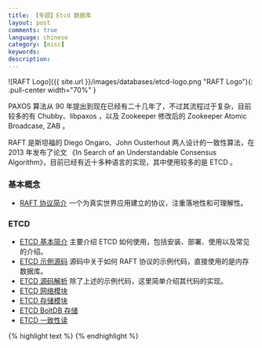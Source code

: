 ```yaml
---
title: 【专题】Etcd 数据库
layout: post
comments: true
language: chinese
category: [misc]
keywords:
description:
---
```


<!-- more -->

![RAFT Logo]({{ site.url }}/images/databases/etcd-logo.png "RAFT Logo"){: .pull-center width="70%" }

PAXOS 算法从 90 年提出到现在已经有二十几年了，不过其流程过于复杂，目前较多的有 Chubby、libpaxos ，以及 Zookeeper 修改后的 Zookeeper Atomic Broadcase, ZAB 。

RAFT 是斯坦福的 Diego Ongaro、John Ousterhout 两人设计的一致性算法，在 2013 年发布了论文 《In Search of an Understandable Consensus Algorithm》，目前已经有近十多种语言的实现，其中使用较多的是 ETCD 。

### 基本概念

* [RAFT 协议简介](/post/raft-consensus-algorithms-introduce.html) 一个为真实世界应用建立的协议，注重落地性和可理解性。

### ETCD

* [ETCD 基本简介](/post/golang-raft-etcd-introduce.html) 主要介绍 ETCD 如何使用，包括安装、部署、使用以及常见的介绍。
* [ETCD 示例源码](/post/golang-raft-etcd-example-sourcode-details.html) 源码中关于如何 RAFT 协议的示例代码，直接使用的是内存数据库。
* [ETCD 源码解析](/post/golang-raft-etcd-sourcode-details.html) 除了上述的示例代码，这里简单介绍其代码的实现。
* [ETCD 网络模块](/post/golang-raft-etcd-sourcode-network.html)
* [ETCD 存储模块](/post/golang-raft-etcd-sourcode-storage.html)
* [ETCD BoltDB 存储](/post/golang-raft-etcd-backend-boltdb.html)
* [ETCD 一致性读](/post/golang-raft-etcd-sourcode-consistent-reading.html)

{% highlight text %}
{% endhighlight %}
